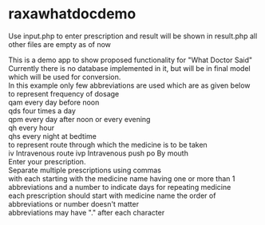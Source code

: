 raxawhatdocdemo
===============
Use input.php to enter prescription and result will be shown in result.php
all other files are empty as of now

This is a demo app to show proposed functionality for "What Doctor Said"<br>
Currently there is no database implemented in it, but will be in final model which will be used for conversion.<br>
In this example only few abbreviations are used which are as given below<br>
to represent frequency of dosage <br>
qam	every day before noon<br>
qds	four times a day<br>
qpm	every day after noon or every evening<br>
qh	every hour<br>
qhs	every night at bedtime<br>
to represent route through which the medicine is to be taken<br>
iv Intravenous route 
ivp Intravenous push 
po By mouth 
<br>
Enter your prescription.<br>
Separate multiple prescriptions using commas<br>
with each starting with the medicine name having one or more than 1 abbreviations and a number to indicate days for repeating medicine<br>
each prescription should start with medicine name the order of abbreviations or number doesn't matter<br>
abbreviations may have "." after each character<br>
